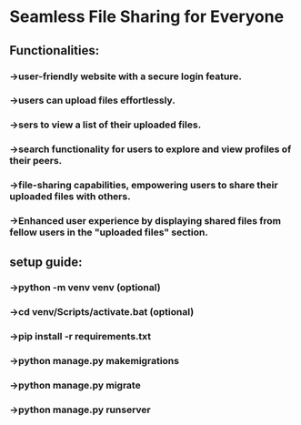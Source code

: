 # Seamless File Sharing for Everyone
## Functionalities:
###  ->user-friendly website with a secure login feature.
###  ->users can upload files effortlessly.
###  ->sers to view a list of their uploaded files.
###  ->search functionality for users to explore and view profiles of their peers.
###  ->file-sharing capabilities, empowering users to share their uploaded files with others.
###  ->Enhanced user experience by displaying shared files from fellow users in the "uploaded files" section.



## setup guide:
### ->python -m venv venv (optional)
### ->cd venv/Scripts/activate.bat (optional)
### ->pip install -r requirements.txt
### ->python manage.py makemigrations
### ->python manage.py migrate
### ->python manage.py runserver

